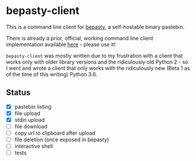 # bepasty-client

This is a command line client for [bepasty](https://github.com/bepasty/bepasty-server), a self-hostable binary pastebin.

There is already a prior, official, working command line client implementation available
[here](https://github.com/bepasty/bepasty-client-cli) - please use it!

`bepasty-client` was mostly written due to my frustration with a client that works only with older library versions and
the ridiculously old Python 2 - so I went and wrote a client that only works with the ridiculously new (Beta 1 as of
the time of this writing) Python 3.6.

## Status

 - [x] pastebin listing
 - [x] file upload
 - [x] stdin upload
 - [ ] file download
 - [ ] copy url to clipboard after upload
 - [ ] file deletion (once exposed in bepasty)
 - [ ] interactive shell
 - [ ] tests
